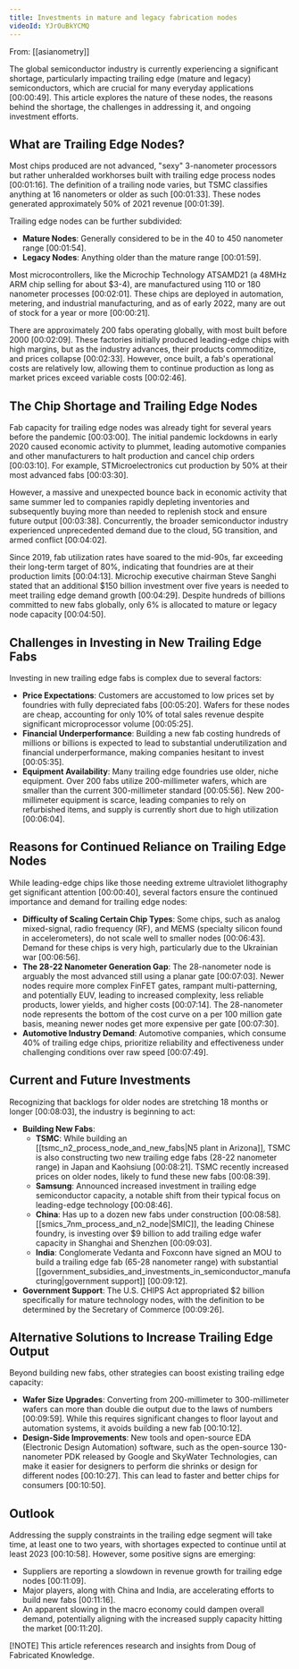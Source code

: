 ```yaml
---
title: Investments in mature and legacy fabrication nodes
videoId: YJrOuBkYCMQ
---
```


From: [[asianometry]] <br/> 

The global semiconductor industry is currently experiencing a significant shortage, particularly impacting trailing edge (mature and legacy) semiconductors, which are crucial for many everyday applications <a class="yt-timestamp" data-t="00:00:49">[00:00:49]</a>. This article explores the nature of these nodes, the reasons behind the shortage, the challenges in addressing it, and ongoing investment efforts.

## What are Trailing Edge Nodes?

Most chips produced are not advanced, "sexy" 3-nanometer processors but rather unheralded workhorses built with trailing edge process nodes <a class="yt-timestamp" data-t="00:01:16">[00:01:16]</a>. The definition of a trailing node varies, but TSMC classifies anything at 16 nanometers or older as such <a class="yt-timestamp" data-t="00:01:33">[00:01:33]</a>. These nodes generated approximately 50% of 2021 revenue <a class="yt-timestamp" data-t="00:01:39">[00:01:39]</a>.

Trailing edge nodes can be further subdivided:
*   **Mature Nodes**: Generally considered to be in the 40 to 450 nanometer range <a class="yt-timestamp" data-t="00:01:54">[00:01:54]</a>.
*   **Legacy Nodes**: Anything older than the mature range <a class="yt-timestamp" data-t="00:01:59">[00:01:59]</a>.

Most microcontrollers, like the Microchip Technology ATSAMD21 (a 48MHz ARM chip selling for about $3-4), are manufactured using 110 or 180 nanometer processes <a class="yt-timestamp" data-t="00:02:01">[00:02:01]</a>. These chips are deployed in automation, metering, and industrial manufacturing, and as of early 2022, many are out of stock for a year or more <a class="yt-timestamp" data-t="00:00:21">[00:00:21]</a>.

There are approximately 200 fabs operating globally, with most built before 2000 <a class="yt-timestamp" data-t="00:02:09">[00:02:09]</a>. These factories initially produced leading-edge chips with high margins, but as the industry advances, their products commoditize, and prices collapse <a class="yt-timestamp" data-t="00:02:33">[00:02:33]</a>. However, once built, a fab's operational costs are relatively low, allowing them to continue production as long as market prices exceed variable costs <a class="yt-timestamp" data-t="00:02:46">[00:02:46]</a>.

## The Chip Shortage and Trailing Edge Nodes

Fab capacity for trailing edge nodes was already tight for several years before the pandemic <a class="yt-timestamp" data-t="00:03:00">[00:03:00]</a>. The initial pandemic lockdowns in early 2020 caused economic activity to plummet, leading automotive companies and other manufacturers to halt production and cancel chip orders <a class="yt-timestamp" data-t="00:03:10">[00:03:10]</a>. For example, STMicroelectronics cut production by 50% at their most advanced fabs <a class="yt-timestamp" data-t="00:03:30">[00:03:30]</a>.

However, a massive and unexpected bounce back in economic activity that same summer led to companies rapidly depleting inventories and subsequently buying more than needed to replenish stock and ensure future output <a class="yt-timestamp" data-t="00:03:38">[00:03:38]</a>. Concurrently, the broader semiconductor industry experienced unprecedented demand due to the cloud, 5G transition, and armed conflict <a class="yt-timestamp" data-t="00:04:02">[00:04:02]</a>.

Since 2019, fab utilization rates have soared to the mid-90s, far exceeding their long-term target of 80%, indicating that foundries are at their production limits <a class="yt-timestamp" data-t="00:04:13">[00:04:13]</a>. Microchip executive chairman Steve Sanghi stated that an additional $150 billion investment over five years is needed to meet trailing edge demand growth <a class="yt-timestamp" data-t="00:04:29">[00:04:29]</a>. Despite hundreds of billions committed to new fabs globally, only 6% is allocated to mature or legacy node capacity <a class="yt-timestamp" data-t="00:04:50">[00:04:50]</a>.

## Challenges in Investing in New Trailing Edge Fabs

Investing in new trailing edge fabs is complex due to several factors:
*   **Price Expectations**: Customers are accustomed to low prices set by foundries with fully depreciated fabs <a class="yt-timestamp" data-t="00:05:20">[00:05:20]</a>. Wafers for these nodes are cheap, accounting for only 10% of total sales revenue despite significant microprocessor volume <a class="yt-timestamp" data-t="00:05:25">[00:05:25]</a>.
*   **Financial Underperformance**: Building a new fab costing hundreds of millions or billions is expected to lead to substantial underutilization and financial underperformance, making companies hesitant to invest <a class="yt-timestamp" data-t="00:05:35">[00:05:35]</a>.
*   **Equipment Availability**: Many trailing edge foundries use older, niche equipment. Over 200 fabs utilize 200-millimeter wafers, which are smaller than the current 300-millimeter standard <a class="yt-timestamp" data-t="00:05:56">[00:05:56]</a>. New 200-millimeter equipment is scarce, leading companies to rely on refurbished items, and supply is currently short due to high utilization <a class="yt-timestamp" data-t="00:06:04">[00:06:04]</a>.

## Reasons for Continued Reliance on Trailing Edge Nodes

While leading-edge chips like those needing extreme ultraviolet lithography get significant attention <a class="yt-timestamp" data-t="00:00:40">[00:00:40]</a>, several factors ensure the continued importance and demand for trailing edge nodes:
*   **Difficulty of Scaling Certain Chip Types**: Some chips, such as analog mixed-signal, radio frequency (RF), and MEMS (specialty silicon found in accelerometers), do not scale well to smaller nodes <a class="yt-timestamp" data-t="00:06:43">[00:06:43]</a>. Demand for these chips is very high, particularly due to the Ukrainian war <a class="yt-timestamp" data-t="00:06:56">[00:06:56]</a>.
*   **The 28-22 Nanometer Generation Gap**: The 28-nanometer node is arguably the most advanced still using a planar gate <a class="yt-timestamp" data-t="00:07:03">[00:07:03]</a>. Newer nodes require more complex FinFET gates, rampant multi-patterning, and potentially EUV, leading to increased complexity, less reliable products, lower yields, and higher costs <a class="yt-timestamp" data-t="00:07:14">[00:07:14]</a>. The 28-nanometer node represents the bottom of the cost curve on a per 100 million gate basis, meaning newer nodes get more expensive per gate <a class="yt-timestamp" data-t="00:07:30">[00:07:30]</a>.
*   **Automotive Industry Demand**: Automotive companies, which consume 40% of trailing edge chips, prioritize reliability and effectiveness under challenging conditions over raw speed <a class="yt-timestamp" data-t="00:07:49">[00:07:49]</a>.

## Current and Future Investments

Recognizing that backlogs for older nodes are stretching 18 months or longer <a class="yt-timestamp" data-t="00:08:03">[00:08:03]</a>, the industry is beginning to act:
*   **Building New Fabs**:
    *   **TSMC**: While building an [[tsmc_n2_process_node_and_new_fabs|N5 plant in Arizona]], TSMC is also constructing two new trailing edge fabs (28-22 nanometer range) in Japan and Kaohsiung <a class="yt-timestamp" data-t="00:08:21">[00:08:21]</a>. TSMC recently increased prices on older nodes, likely to fund these new fabs <a class="yt-timestamp" data-t="00:08:39">[00:08:39]</a>.
    *   **Samsung**: Announced increased investment in trailing edge semiconductor capacity, a notable shift from their typical focus on leading-edge technology <a class="yt-timestamp" data-t="00:08:46">[00:08:46]</a>.
    *   **China**: Has up to a dozen new fabs under construction <a class="yt-timestamp" data-t="00:08:58">[00:08:58]</a>. [[smics_7nm_process_and_n2_node|SMIC]], the leading Chinese foundry, is investing over $9 billion to add trailing edge wafer capacity in Shanghai and Shenzhen <a class="yt-timestamp" data-t="00:09:03">[00:09:03]</a>.
    *   **India**: Conglomerate Vedanta and Foxconn have signed an MOU to build a trailing edge fab (65-28 nanometer range) with substantial [[government_subsidies_and_investments_in_semiconductor_manufacturing|government support]] <a class="yt-timestamp" data-t="00:09:12">[00:09:12]</a>.
*   **Government Support**: The U.S. CHIPS Act appropriated $2 billion specifically for mature technology nodes, with the definition to be determined by the Secretary of Commerce <a class="yt-timestamp" data-t="00:09:26">[00:09:26]</a>.

## Alternative Solutions to Increase Trailing Edge Output

Beyond building new fabs, other strategies can boost existing trailing edge capacity:
*   **Wafer Size Upgrades**: Converting from 200-millimeter to 300-millimeter wafers can more than double die output due to the laws of numbers <a class="yt-timestamp" data-t="00:09:59">[00:09:59]</a>. While this requires significant changes to floor layout and automation systems, it avoids building a new fab <a class="yt-timestamp" data-t="00:10:12">[00:10:12]</a>.
*   **Design-Side Improvements**: New tools and open-source EDA (Electronic Design Automation) software, such as the open-source 130-nanometer PDK released by Google and SkyWater Technologies, can make it easier for designers to perform die shrinks or design for different nodes <a class="yt-timestamp" data-t="00:10:27">[00:10:27]</a>. This can lead to faster and better chips for consumers <a class="yt-timestamp" data-t="00:10:50">[00:10:50]</a>.

## Outlook

Addressing the supply constraints in the trailing edge segment will take time, at least one to two years, with shortages expected to continue until at least 2023 <a class="yt-timestamp" data-t="00:10:58">[00:10:58]</a>. However, some positive signs are emerging:
*   Suppliers are reporting a slowdown in revenue growth for trailing edge nodes <a class="yt-timestamp" data-t="00:11:09">[00:11:09]</a>.
*   Major players, along with China and India, are accelerating efforts to build new fabs <a class="yt-timestamp" data-t="00:11:16">[00:11:16]</a>.
*   An apparent slowing in the macro economy could dampen overall demand, potentially aligning with the increased supply capacity hitting the market <a class="yt-timestamp" data-t="00:11:20">[00:11:20]</a>.

<div class="callout">
[!NOTE]
This article references research and insights from Doug of Fabricated Knowledge.
</div>